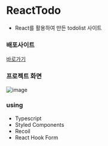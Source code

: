 # ReactTodo

- React를 활용하여 만든 todolist 사이트

### 배포사이트

[바로가기](https://yurim-hgr.github.io/reactTodo)

### 프로젝트 화면

![image](https://user-images.githubusercontent.com/51738855/173887099-107a7266-64b3-4dde-a8fd-ca12510cf9bc.png)

### using

- Typescript
- Styled Components
- Recoil
- React Hook Form
